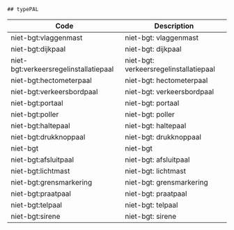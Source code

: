 	## typePAL			
				
|	Code	|	Description	|
|	---	|	---	|
|	niet-bgt:vlaggenmast	|	niet-bgt: vlaggenmast	|
|	niet-bgt:dijkpaal	|	niet-bgt: dijkpaal	|
|	niet-bgt:verkeersregelinstallatiepaal	|	niet-bgt: verkeersregelinstallatiepaal	|
|	niet-bgt:hectometerpaal	|	niet-bgt: hectometerpaal	|
|	niet-bgt:verkeersbordpaal	|	niet-bgt: verkeersbordpaal	|
|	niet-bgt:portaal	|	niet-bgt: portaal	|
|	niet-bgt:poller	|	niet-bgt: poller	|
|	niet-bgt:haltepaal	|	niet-bgt: haltepaal	|
|	niet-bgt:drukknoppaal	|	niet-bgt: drukknoppaal	|
|	niet-bgt	|	niet-bgt	|
|	niet-bgt:afsluitpaal	|	niet-bgt: afsluitpaal	|
|	niet-bgt:lichtmast	|	niet-bgt: lichtmast	|
|	niet-bgt:grensmarkering	|	niet-bgt: grensmarkering	|
|	niet-bgt:praatpaal	|	niet-bgt: praatpaal	|
|	niet-bgt:telpaal	|	niet-bgt: telpaal	|
|	niet-bgt:sirene	|	niet-bgt: sirene	|
